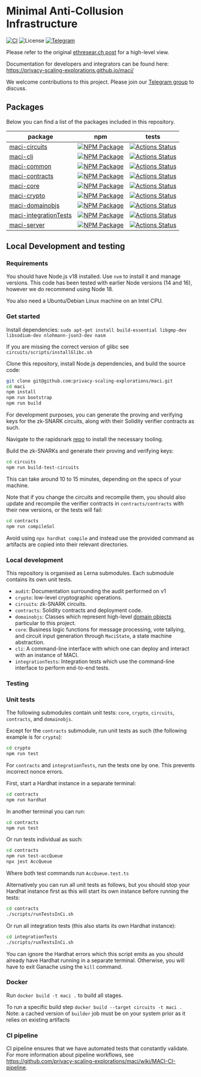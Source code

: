 # Minimal Anti-Collusion Infrastructure

[![CI][cli-actions-badge]][cli-actions-link]
![License](https://img.shields.io/badge/license-MIT-green)
[![Telegram][telegram-badge]][telegram-link]



Please refer to
the original [ethresear.ch
post](https://ethresear.ch/t/minimal-anti-collusion-infrastructure/5413) for a
high-level view.

Documentation for developers and integrators can be found here:
https://privacy-scaling-explorations.github.io/maci/

We welcome contributions to this project. Please join our
[Telegram group][telegram-link] to discuss.

## Packages

Below you can find a list of the packages included in this repository.

| package | npm |  tests | 
|---------|-----|--------|
| [maci-circuits][circuits-package] | [![NPM Package][circuits-npm-badge]][circuits-npm-link] | [![Actions Status][circuits-actions-badge]][circuits-actions-link] |
| [maci-cli][cli-package] | [![NPM Package][cli-npm-badge]][cli-npm-link] | [![Actions Status][cli-actions-badge]][cli-actions-link] |
| [maci-common][common-package] | [![NPM Package][common-npm-badge]][common-npm-link] | [![Actions Status][common-actions-badge]][common-actions-link] |
| [maci-contracts][contracts-package] | [![NPM Package][contracts-npm-badge]][contracts-npm-link] | [![Actions Status][contracts-actions-badge]][contracts-actions-link] |
| [maci-core][core-package] | [![NPM Package][core-npm-badge]][core-npm-link] | [![Actions Status][core-actions-badge]][core-actions-link] |
| [maci-crypto][crypto-package] | [![NPM Package][crypto-npm-badge]][crypto-npm-link] | [![Actions Status][crypto-actions-badge]][crypto-actions-link] |
| [maci-domainobjs][domainobjs-package] | [![NPM Package][domainobjs-npm-badge]][domainobjs-npm-link] | [![Actions Status][domainobjs-actions-badge]][domainobjs-actions-link] |
| [maci-integrationTests][integrationTests-package] | [![NPM Package][integrationTests-npm-badge]][integrationTests-npm-link] | [![Actions Status][integrationTests-actions-badge]][integrationTests-actions-link] |
| [maci-server][server-package] | [![NPM Package][server-npm-badge]][server-npm-link] | [![Actions Status][server-actions-badge]][server-actions-link] |

## Local Development and testing

### Requirements

You should have Node.js v18 installed. Use `nvm` to install it and manage versions. This code has been tested with earlier Node versions (14 and 16), however we do recommend using Node 18.

You also need a Ubuntu/Debian Linux machine on an Intel CPU.

### Get started

Install dependencies:
`sudo apt-get install build-essential libgmp-dev libsodium-dev nlohmann-json3-dev nasm`

If you are missing the correct version of glibc see `circuits/scripts/installGlibc.sh`

Clone this repository, install Node.js dependencies, and build the source code:

```bash
git clone git@github.com:privacy-scaling-explorations/maci.git
cd maci
npm install
npm run bootstrap
npm run build
```

For development purposes, you can generate the proving and verifying keys for
the zk-SNARK circuits, along with their Solidity verifier contracts as such.

Navigate to the rapidsnark [repo](https://github.com/iden3/rapidsnark) to install the necessary tooling.

Build the zk-SNARKs and generate their proving and verifying keys:

```bash
cd circuits
npm run build-test-circuits
```

This can take around 10 to 15 minutes, depending on the specs of your machine.

Note that if you change the circuits and recompile them, you should also update
and recompile the verifier contracts in `contracts/contracts` with their new
versions, or the tests will fail:


```bash
cd contracts
npm run compileSol
```

Avoid using `npx hardhat compile` and instead use the provided command as artifacts are copied into their relevant directories.

### Local development

This repository is organised as Lerna submodules. Each submodule contains its
own unit tests.

- `audit`: Documentation surrounding the audit performed on v1
- `crypto`: low-level cryptographic operations.
- `circuits`: zk-SNARK circuits.
- `contracts`: Solidity contracts and deployment code.
- `domainobjs`: Classes which represent high-level [domain
  objects](https://wiki.c2.com/?DomainObject) particular to this project.
- `core`: Business logic functions for message processing, vote tallying,
  and circuit input generation through `MaciState`, a state machine
  abstraction.
- `cli`: A command-line interface with which one can deploy and interact with
  an instance of MACI.
- `integrationTests`: Integration tests which use the command-line interface
  to perform end-to-end tests.


### Testing

### Unit tests

The following submodules contain unit tests: `core`, `crypto`, `circuits`,
`contracts`, and `domainobjs`.

Except for the `contracts` submodule, run unit tests as such (the following
example is for `crypto`):

```bash
cd crypto
npm run test
```

For `contracts` and `integrationTests`, run the tests one by one. This prevents
incorrect nonce errors.

First, start a Hardhat instance in a separate terminal:

```bash
cd contracts
npm run hardhat
```

In another terminal you can run:

```bash
cd contracts
npm run test
```

Or run tests individual as such:

```bash
cd contracts
npm run test-accQueue
npx jest AccQueue
```

Where both test commands run `AccQueue.test.ts`

Alternatively you can run all unit tests as follows, but you should
stop your Hardhat instance first as this will start its own instance
before running the tests:

```bash
cd contracts
./scripts/runTestsInCi.sh
```

Or run all integration tests (this also starts its own Hardhat instance):

```bash
cd integrationTests
./scripts/runTestsInCi.sh
```

You can ignore the Hardhat errors which this script emits as you should already
have Hardhat running in a separate terminal. Otherwise, you will have to exit
Ganache using the `kill` command.


### Docker

Run `docker build -t maci .` to build all stages.

To run a specific build step `docker build --target circuits -t maci .`
Note: a cached version of `builder` job must be on your system prior as it relies on existing artifacts

### CI pipeline

CI pipeline ensures that we have automated tests that constantly validate. For more information about pipeline workflows, see https://github.com/privacy-scaling-explorations/maci/wiki/MACI-CI-pipeline.

[telegram-badge]: https://badges.aleen42.com/src/telegram.svg
[telegram-link]: https://t.me/joinchat/LUgOpE7J2gstRcZqdERyvw

[circuits-package]: ./circuits
[circuits-npm-badge]: https://img.shields.io/npm/v/maci-circuits.svg
[circuits-npm-link]: https://www.npmjs.com/package/maci-circuits
[circuits-actions-badge]: https://github.com/privacy-scaling-explorations/maci/actions/workflows/circuit-build.yml/badge.svg
[circuits-actions-link]: https://github.com/privacy-scaling-explorations/maci/actions?query=workflow%3ACircuit

[cli-package]: ./cli
[cli-npm-badge]: https://img.shields.io/npm/v/maci-cli.svg
[cli-actions-badge]: https://github.com/privacy-scaling-explorations/maci/actions/workflows/e2e.yml/badge.svg
[cli-npm-link]: https://www.npmjs.com/package/maci-cli
[cli-actions-link]: https://github.com/privacy-scaling-explorations/maci/actions?query=workflow%3ACI

[common-package]: ./common
[common-npm-badge]: https://img.shields.io/npm/v/maci-common.svg
[common-npm-link]: https://www.npmjs.com/package/maci-common
[common-actions-badge]: https://github.com/privacy-scaling-explorations/maci/actions/workflows/build.yml/badge.svg
[common-actions-link]: https://github.com/privacy-scaling-explorations/maci/actions?query=workflow%3Acommon

[contracts-package]: ./contracts
[contracts-npm-badge]: https://img.shields.io/npm/v/maci-contracts.svg
[contracts-npm-link]: https://www.npmjs.com/package/maci-contracts
[contracts-actions-badge]: https://github.com/privacy-scaling-explorations/maci/actions/workflows/contracts-build.yml/badge.svg
[contracts-actions-link]: https://github.com/privacy-scaling-explorations/maci/actions?query=workflow%3Acontracts

[core-package]: ./core
[core-npm-badge]: https://img.shields.io/npm/v/maci-core.svg
[core-npm-link]: https://www.npmjs.com/package/maci-core
[core-actions-badge]: https://github.com/privacy-scaling-explorations/maci/actions/workflows/core-build.yml/badge.svg
[core-actions-link]: https://github.com/privacy-scaling-explorations/maci/actions?query=workflow%3Acore

[crypto-package]: ./crypto
[crypto-npm-badge]: https://img.shields.io/npm/v/maci-crypto.svg
[crypto-npm-link]: https://www.npmjs.com/package/maci-crypto
[crypto-actions-badge]: https://github.com/privacy-scaling-explorations/maci/actions/workflows/crypto-build.yml/badge.svg
[crypto-actions-link]: https://github.com/privacy-scaling-explorations/maci/actions?query=workflow%3Acrypto

[domainobjs-package]: ./domainobjs
[domainobjs-npm-badge]: https://img.shields.io/npm/v/maci-domainobjs.svg
[domainobjs-npm-link]: https://www.npmjs.com/package/maci-domainobjs
[domainobjs-actions-badge]: https://github.com/privacy-scaling-explorations/maci/actions/workflows/domainobjs-build.yml/badge.svg
[domainobjs-actions-link]: https://github.com/privacy-scaling-explorations/maci/actions?query=workflow%3Adomainobjs

[integrationTests-package]: ./integrationTests
[integrationTests-npm-badge]: https://img.shields.io/npm/v/maci-integrationtests.svg
[integrationTests-npm-link]: https://www.npmjs.com/package/maci-integrationtests
[integrationTests-actions-badge]: https://github.com/privacy-scaling-explorations/maci/actions/workflows/e2e.yml/badge.svg
[integrationTests-actions-link]: https://github.com/privacy-scaling-explorations/maci/actions?query=workflow%3ACI

[server-package]: ./server
[server-npm-badge]: https://img.shields.io/npm/v/maci-server.svg
[server-npm-link]: https://www.npmjs.com/package/maci-server
[server-actions-badge]: https://github.com/privacy-scaling-explorations/maci/actions/workflows/build.yml/badge.svg
[server-actions-link]: https://github.com/privacy-scaling-explorations/maci/actions?query=workflow%3Aserver
